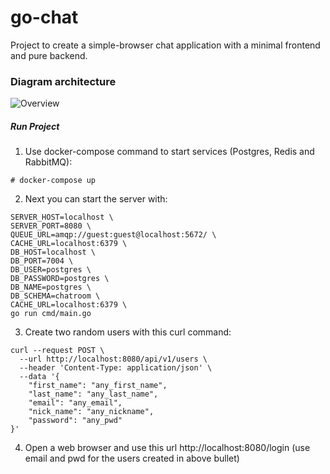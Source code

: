 # go-chat

Project to create a simple-browser chat application with a minimal frontend and pure backend.

### Diagram architecture

![Overview](https://github.com/lsaavedra/go-chat/issues/2#issue-1338288484)

##### Run Project
1. Use docker-compose command to start services (Postgres, Redis and RabbitMQ):
```
# docker-compose up
```
2. Next you can start the server with:
```
SERVER_HOST=localhost \
SERVER_PORT=8080 \
QUEUE_URL=amqp://guest:guest@localhost:5672/ \
CACHE_URL=localhost:6379 \
DB_HOST=localhost \
DB_PORT=7004 \
DB_USER=postgres \
DB_PASSWORD=postgres \
DB_NAME=postgres \
DB_SCHEMA=chatroom \
CACHE_URL=localhost:6379 \
go run cmd/main.go
```
3. Create two random users with this curl command:
```
curl --request POST \
  --url http://localhost:8080/api/v1/users \
  --header 'Content-Type: application/json' \
  --data '{
	"first_name": "any_first_name",
	"last_name": "any_last_name",
	"email": "any_email",
	"nick_name": "any_nickname",
	"password": "any_pwd"
}'
```

4. Open a web browser and use this url http://localhost:8080/login (use email and pwd for the users created in above bullet)


